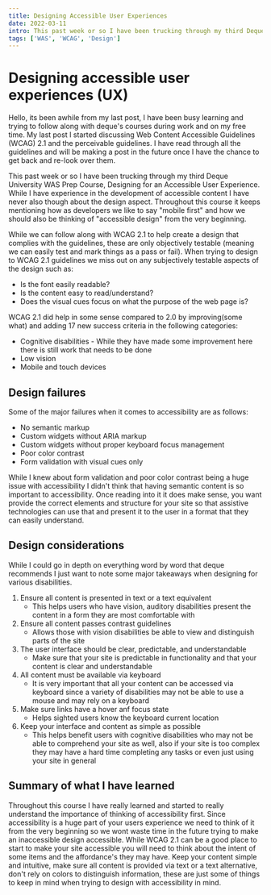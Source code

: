 ```yaml
---
title: Designing Accessible User Experiences 
date: 2022-03-11 
intro: This past week or so I have been trucking through my third Deque University WAS Prep Course, Designing for an Accessible User Experience. While I have experience in the development of accessible content I have never also though about the design aspect.
tags: ['WAS', 'WCAG', 'Design']
---
```

# Designing accessible user experiences (UX)
Hello, its been awhile from my last post, I have been busy learning and trying to follow along with deque's courses during work and on my free time. My last post I started discussing Web Content Accessible Guidelines (WCAG) 2.1 and the perceivable guidelines. I have read through all the guidelines and will be making a post in the future once I have the chance to get back and re-look over them. 

This past week or so I have been trucking through my third Deque University WAS Prep Course, Designing for an Accessible User Experience. While I have experience in the development of accessible content I have never also though about the design aspect. Throughout this course it keeps mentioning how as developers we like to say "mobile first" and how we should also be thinking of "accessible design" from the very beginning. 

While we can follow along with WCAG 2.1 to help create a design that complies with the guidelines, these are only objectively testable (meaning we can easily test and mark things as a pass or fail). When trying to design to WCAG 2.1 guidelines we miss out on any subjectively testable aspects of the design such as: 
* Is the font easily readable?
* Is the content easy to read/understand?
* Does the visual cues focus on what the purpose of the web page is?

WCAG 2.1 did help in some sense compared to 2.0 by improving(some what) and adding 17 new success criteria  in the following categories: 
* Cognitive disabilities - While they have made some improvement here there is still work that needs to be done
* Low vision
* Mobile and touch devices

## Design failures 
Some of the major failures when it comes to accessibility are as follows: 
* No semantic markup
* Custom widgets without ARIA markup
* Custom widgets without proper keyboard focus management
* Poor color contrast
* Form validation with visual cues only

While I knew about form validation and poor color contrast being a huge issue with accessibility I didn't think that having semantic content is so important to accessibility. Once reading into it it does make sense, you want provide the correct elements and structure for your site so that assistive technologies can use that and present it to the user in a format that they can easily understand. 

## Design considerations
While I could go in depth on everything word by word that deque recommends I just want to note some major takeaways when designing for various disabilities. 
1. Ensure all content is presented in text or a text equivalent
    * This helps users who have vision, auditory disabilities present the content in a form they are most comfortable with
2. Ensure all content passes contrast guidelines
    * Allows those with vision disabilities be able to view and distinguish parts of the site
3. The user interface should be clear, predictable, and understandable
    * Make sure that your site is predictable in functionality and that your content is clear and understandable
4. All content must be available via keyboard
    * It is very important that all your content can be accessed via keyboard since a variety of disabilities may not be able to use a mouse and may rely on a keyboard 
5. Make sure links have a hover anf focus state
    * Helps sighted users know the keyboard current location
6. Keep your interface and content as simple as possible
    * This helps benefit users with cognitive disabilities who may not be able to comprehend your site as well, also if your site is too complex they may have a hard time completing any tasks or even just using your site in general

## Summary of what I have learned
Throughout this course I have really learned and started to really understand the importance of thinking of accessibility first. Since accessibility is a huge part of your users experience we need to think of it from the very beginning so we wont waste time in the future trying to make an inaccessible design accessible. While WCAG 2.1 can be a good place to start to make your site accessible you will need to think about the intent of some items and the affordance's they may have. Keep your content simple and intuitive, make sure all content is provided via text or a text alternative, don't rely on colors to distinguish information, these are just some of things to keep in mind when trying to design with accessibility in mind.  